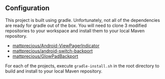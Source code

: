 Configuration
-------------

This project is built using gradle. Unfortunately, not all of the dependencies are ready for gradle out of the box. You will need to clone 3 modified repositories to your workspace and install them to your local Maven repository.

* [mattprecious/Android-ViewPagerIndicator][vpi-url]
* [mattprecious/android-switch-backport][asb-url]
* [mattprecious/GlowPadBackport][gpb-url]

For each of the projects, execute `gradle-install.sh` in the root directory to build and install to your local Maven repository.

  [vpi-url]: https://github.com/mattprecious/Android-ViewPagerIndicator
  [asb-url]: https://github.com/mattprecious/android-switch-backport
  [gpb-url]: https://github.com/mattprecious/GlowPadBackport